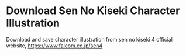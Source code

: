 # Download Sen No Kiseki Character Illustration
Download and save character illustration from sen no kiseki 4 official website, https://www.falcom.co.jp/sen4

